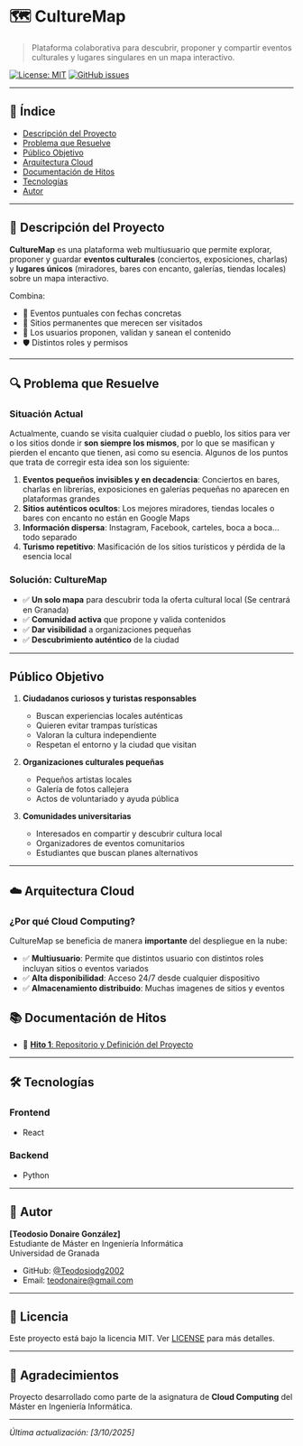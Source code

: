 # 🗺️ CultureMap

> Plataforma colaborativa para descubrir, proponer y compartir eventos culturales y lugares singulares en un mapa interactivo.

[![License: MIT](https://img.shields.io/badge/License-MIT-yellow.svg)](https://opensource.org/licenses/MIT)
[![GitHub issues](https://img.shields.io/github/issues/Teodosiodg2002/CultureMap)](https://github.com/Teodosiodg2002/CultureMap/issues)

---

## 📖 Índice

- [Descripción del Proyecto](#-descripción-del-proyecto)
- [Problema que Resuelve](#-problema-que-resuelve)
- [Público Objetivo](#-público-objetivo)
- [Arquitectura Cloud](#️-arquitectura-cloud)
- [Documentación de Hitos](#-documentación-de-hitos)
- [Tecnologías](#-tecnologías)
- [Autor](#-autor)

---

## 🎯 Descripción del Proyecto

**CultureMap** es una plataforma web multiusuario que permite explorar, proponer y guardar **eventos culturales** (conciertos, exposiciones, charlas) y **lugares únicos** (miradores, bares con encanto, galerías, tiendas locales) sobre un mapa interactivo.

Combina:
- 📅 Eventos puntuales con fechas concretas
- 📍 Sitios permanentes que merecen ser visitados
- 👥 Los usuarios proponen, validan y sanean el contenido
- 🛡️ Distintos roles y permisos

---

## 🔍 Problema que Resuelve

### **Situación Actual**
Actualmente, cuando se visita cualquier ciudad o pueblo, los sitios para ver o los sitios donde ir **son siempre los mismos**, por lo que se masifican y pierden el encanto que tienen, asi como su esencia. Algunos de los puntos que trata de corregir esta idea son los siguiente:

1. **Eventos pequeños invisibles y en decadencia**: Conciertos en bares, charlas en librerías, exposiciones en galerías pequeñas no aparecen en plataformas grandes  
1. **Sitios auténticos ocultos**: Los mejores miradores, tiendas locales o bares con encanto no están en Google Maps  
1. **Información dispersa**: Instagram, Facebook, carteles, boca a boca... todo separado   
1. **Turismo repetitivo**: Masificación de los sitios turísticos y pérdida de la esencia local  

### **Solución: CultureMap**

- ✅ **Un solo mapa** para descubrir toda la oferta cultural local  (Se centrará en Granada)
- ✅ **Comunidad activa** que propone y valida contenidos  
- ✅ **Dar visibilidad** a organizaciones pequeñas  
- ✅ **Descubrimiento auténtico** de la ciudad 

---

## Público Objetivo

1. **Ciudadanos curiosos y turistas responsables**
   - Buscan experiencias locales auténticas
   - Quieren evitar trampas turísticas
   - Valoran la cultura independiente
   - Respetan el entorno y la ciudad que visitan

2. **Organizaciones culturales pequeñas**
   - Pequeños artistas locales
   - Galería de fotos callejera
   - Actos de voluntariado y ayuda pública


3. **Comunidades universitarias**
   - Interesados en compartir y descubrir cultura local
   - Organizadores de eventos comunitarios
   - Estudiantes que buscan planes alternativos

---

## ☁️ Arquitectura Cloud

### **¿Por qué Cloud Computing?**

CultureMap se beneficia de manera **importante** del despliegue en la nube:
  
- ✅ **Multiusuario**: Permite que distintos usuario con distintos roles incluyan sitios o eventos variados
- ✅ **Alta disponibilidad**: Acceso 24/7 desde cualquier dispositivo  
- ✅ **Almacenamiento distribuido**: Muchas imagenes de sitios y eventos     

## 📚 Documentación de Hitos

- 📄 [**Hito 1**: Repositorio y Definición del Proyecto](docs/hitos/hito1.md)

---

## 🛠️ Tecnologías

### **Frontend**
- React

### **Backend**
- Python

---

## 👤 Autor

**[Teodosio Donaire González]**  
Estudiante de Máster en Ingeniería Informática  
Universidad de Granada

- GitHub: [@Teodosiodg2002](https://github.com/Teodosiodg2002)
- Email: teodonaire@gmail.com

---

## 📄 Licencia

Este proyecto está bajo la licencia MIT. Ver [LICENSE](LICENSE) para más detalles.

---

## 🙏 Agradecimientos

Proyecto desarrollado como parte de la asignatura de **Cloud Computing** del Máster en Ingeniería Informática.

---

_Última actualización: [3/10/2025]_
